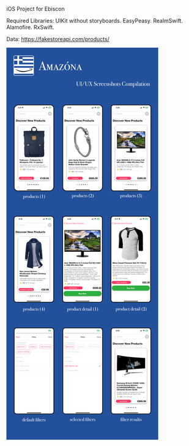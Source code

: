 iOS Project for Ebiscon

Required Libraries: 
UIKit without storyboards. EasyPeasy. RealmSwift. Alamofire. RxSwift. 

Data: 
https://fakestoreapi.com/products/


![UI/UX Screenshot Compilation](/images/amazona-screenshot-compilation.png)
